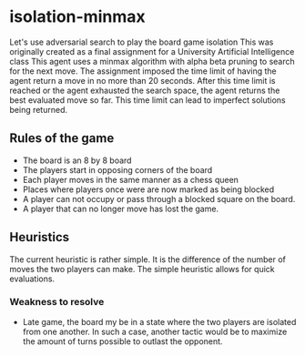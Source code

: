 # isolation-minmax
Let's use adversarial search to play the board game isolation
This was originally created as a final assignment for a University Artificial Intelligence class
This agent uses a minmax algorithm with alpha beta pruning to search for the next move.
The assignment imposed the time limit of having the agent return a move in no more than 20 seconds.
After this time limit is reached or the agent exhausted the search space, the agent returns the best evaluated move so far.
This time limit can lead to imperfect solutions being returned.

## Rules of the game
* The board is an 8 by 8 board
* The players start in opposing corners of the board
* Each player moves in the same manner as a chess queen
* Places where players once were are now marked as being blocked
* A player can not occupy or pass through a blocked square on the board.
* A player that can no longer move has lost the game.

## Heuristics
The current heuristic is rather simple. It is the difference of the number of moves the two players can make. The simple heuristic allows for quick evaluations.
### Weakness to resolve
* Late game, the board my be in a state where the two players are isolated from one another. In such a case, another tactic would be to maximize the amount of turns possible to outlast the opponent.
